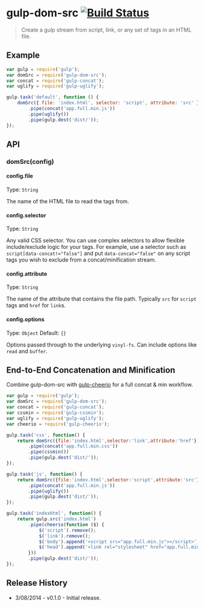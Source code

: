 # gulp-dom-src [![Build Status](https://travis-ci.org/cgross/gulp-dom-src.png)](https://travis-ci.org/cgross/gulp-dom-src)

> Create a gulp stream from script, link, or any set of tags in an HTML file.

## Example

```js
var gulp = require('gulp');
var domSrc = require('gulp-dom-src');
var concat = require('gulp-concat');
var uglify = require('gulp-uglify');

gulp.task('default', function () {
	domSrc({ file: 'index.html', selector: 'script', attribute: 'src' })
        .pipe(concat('app.full.min.js'))
        .pipe(uglify())
        .pipe(gulp.dest('dist/'));
});
```

## API

### domSrc(config)


#### config.file

Type: `String`

The name of the HTML file to read the tags from.


#### config.selector

Type: `String`

Any valid CSS selector.  You can use complex selectors to allow flexible include/exclude logic for your tags.  For example, use a selector such as `script[data-concat!="false"]` and put `data-concat="false"` on any script tags you wish to exclude from a concat/minification stream.


#### config.attribute

Type: `String`

The name of the attribute that contains the file path.  Typically `src` for `script` tags and `href` for `link`s.


#### config.options

Type: `Object`
Default: `{}`

Options passed through to the underlying `vinyl-fs`.  Can include options like `read` and `buffer`.

End-to-End Concatenation and Minification
-------------

Combine gulp-dom-src with [gulp-cheerio](https://github.com/KenPowers/gulp-cheerio) for a full concat & min workflow.

```js
var gulp = require('gulp');
var domSrc = require('gulp-dom-src');
var concat = require('gulp-concat');
var cssmin = require('gulp-cssmin');
var uglify = require('gulp-uglify');
var cheerio = require('gulp-cheerio');

gulp.task('css', function() {
    return domSrc({file:'index.html',selector:'link',attribute:'href'})
    	.pipe(concat('app.full.min.css'))
        .pipe(cssmin())
        .pipe(gulp.dest('dist/'));
});

gulp.task('js', function() {
    return domSrc({file:'index.html',selector:'script',attribute:'src'})
        .pipe(concat('app.full.min.js'))
        .pipe(uglify())
        .pipe(gulp.dest('dist/'));
});

gulp.task('indexHtml', function() {
    return gulp.src('index.html')
        .pipe(cheerio(function ($) {
            $('script').remove();
            $('link').remove();
            $('body').append('<script src="app.full.min.js"></script>');
            $('head').append('<link rel="stylesheet" href="app.full.min.css">');
        }))
        .pipe(gulp.dest('dist/'));
});
```

Release History
-------------
* 3/08/2014 - v0.1.0 - Initial release.
